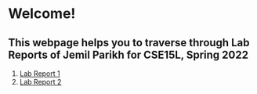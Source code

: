 # Welcome! 

## This webpage helps you to traverse through Lab Reports of Jemil Parikh for CSE15L, Spring 2022

1. [Lab Report 1]()
2. [Lab Report 2](https://github.com/jemilparikh/Cse15L-LabReports/blob/6ba4e485e9222182a19743a25ca0fce205728fe3/labReport2.md)